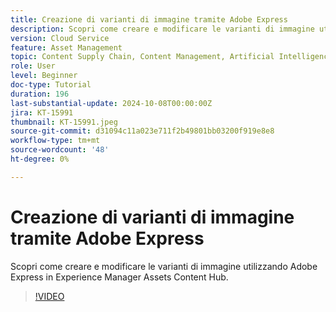```yaml
---
title: Creazione di varianti di immagine tramite Adobe Express
description: Scopri come creare e modificare le varianti di immagine utilizzando Adobe Express in Experience Manager Assets Content Hub.
version: Cloud Service
feature: Asset Management
topic: Content Supply Chain, Content Management, Artificial Intelligence
role: User
level: Beginner
doc-type: Tutorial
duration: 196
last-substantial-update: 2024-10-08T00:00:00Z
jira: KT-15991
thumbnail: KT-15991.jpeg
source-git-commit: d31094c11a023e711f2b49801bb03200f919e8e8
workflow-type: tm+mt
source-wordcount: '48'
ht-degree: 0%

---
```



# Creazione di varianti di immagine tramite Adobe Express

Scopri come creare e modificare le varianti di immagine utilizzando Adobe Express in Experience Manager Assets Content Hub.

>[!VIDEO](https://video.tv.adobe.com/v/3435003/?learn=on)
